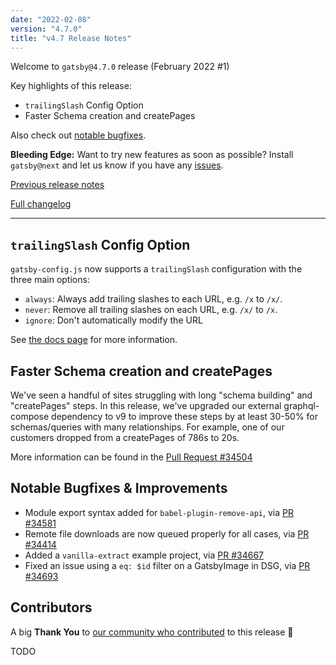```yaml
---
date: "2022-02-08"
version: "4.7.0"
title: "v4.7 Release Notes"
---
```


Welcome to `gatsby@4.7.0` release (February 2022 #1)

Key highlights of this release:

- `trailingSlash` Config Option
- Faster Schema creation and createPages

Also check out [notable bugfixes](#notable-bugfixes--improvements).

**Bleeding Edge:** Want to try new features as soon as possible? Install `gatsby@next` and let us know
if you have any [issues](https://github.com/gatsbyjs/gatsby/issues).

[Previous release notes](/docs/reference/release-notes/v4.6)

[Full changelog][full-changelog]

---

## `trailingSlash` Config Option

`gatsby-config.js` now supports a `trailingSlash` configuration with the three main options:

- `always`: Always add trailing slashes to each URL, e.g. `/x` to `/x/`.
- `never`: Remove all trailing slashes on each URL, e.g. `/x/` to `/x`.
- `ignore`: Don't automatically modify the URL

See [the docs page](https://www.gatsbyjs.com/docs/reference/config-files/gatsby-config/#trailingslash) for more information.

## Faster Schema creation and createPages

We've seen a handful of sites struggling with long "schema building" and "createPages" steps. In this release, we've upgraded our external graphql-compose dependency to v9 to improve these steps by at least 30-50% for schemas/queries with many relationships. For example, one of our customers dropped from a createPages of 786s to 20s. 

More information can be found in the [Pull Request #34504](https://github.com/gatsbyjs/gatsby/pull/3504)

## Notable Bugfixes & Improvements
- Module export syntax added for `babel-plugin-remove-api`, via [PR #34581](https://github.com/gatsbyjs/gatsby/pull/34581)
- Remote file downloads are now queued properly for all cases, via [PR #34414](https://github.com/gatsbyjs/gatsby/pull/34414)
- Added a `vanilla-extract` example project, via [PR #34667](https://github.com/gatsbyjs/gatsby/pull/34667)
- Fixed an issue using a `eq: $id` filter on a GatsbyImage in DSG, via [PR #34693](https://github.com/gatsbyjs/gatsby/pull/34693)

## Contributors

A big **Thank You** to [our community who contributed][full-changelog] to this release 💜

TODO

[full-changelog]: https://github.com/gatsbyjs/gatsby/compare/gatsby@4.7.0-next.0...gatsby@4.7.0

